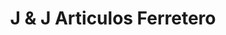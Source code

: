 ---
title: "J & J Articulos Ferretero"
url: /santiago-de-los-caballeros/j-und-j-articulos-ferretero/
shop: hardware
---